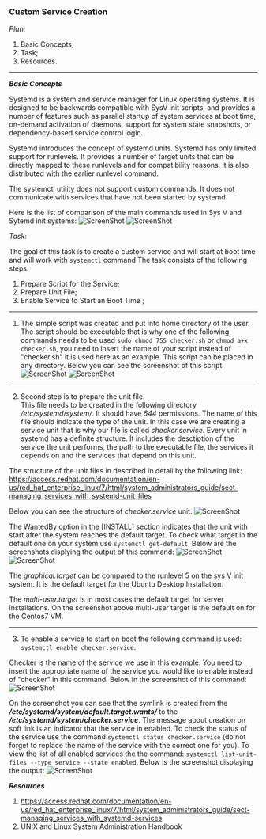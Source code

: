 

### **Custom Service Creation** ###

*Plan:*
1. Basic Concepts;
2. Task;
3. Resources.

-------
***Basic Concepts***

Systemd is a system and service manager for Linux operating systems. It is designed to be backwards compatible with SysV init scripts, and provides a number of features such as parallel startup of system services at boot time, on-demand activation of daemons, support for system state snapshots, or dependency-based service control logic.


Systemd introduces the concept of systemd units. Systemd has only limited support for runlevels. It provides a number of target units that can be directly mapped to these runlevels and for compatibility reasons, it is also distributed with the earlier runlevel command.  

The systemctl utility does not support custom commands. It does not communicate with services that have not been started by systemd.

Here is the list of comparison of the main commands used in Sys V and Sytemd init systems:
![ScreenShot](https://github.com/irynadiudiuk/Linux_Fundamentals/blob/master/SystemD/multiuser.png)
![ScreenShot](https://github.com/irynadiudiuk/Linux_Fundamentals/blob/master/SystemD/multiuser.png)




*Task:*

The goal of this task is to create a custom service and will start at boot time and will work with ```systemctl``` command
The task consists of the following steps:

1. Prepare Script for the Service;
2. Prepare Unit File;
3. Enable Service to Start an Boot Time ;

_____________________

1. The simple script was created and put into home directory of the user.
The script should be executable that is why one of the following commands needs to be used ```sudo chmod 755 checker.sh``` or ```chmod a+x checker.sh```, you need to insert the name of your script instead of "checker.sh" it is used here as an example.
This script can be placed in any directory.
Below you can see the screenshot of this script.
![ScreenShot](https://github.com/irynadiudiuk/Linux_Fundamentals/blob/master/SystemD/ll.checker.sh.png)
![ScreenShot](https://github.com/irynadiudiuk/Linux_Fundamentals/blob/master/SystemD/checker.sh.png)

____________________
2. Second step is to prepare the unit file.  
This file needs to be created in the following directory */etc/systemd/system/*. It should have *644* permissions. The name of this file should indicate the type of the unit. In this case we are creating a service unit that is why our file is called *checker.service*. 
Every unit in systemd has a definite structure. It includes the desctiption of the service the unit performs, the path to the executable file, the services it depends on and the services that depend on this unit. 

The structure of the unit files in described in detail by the following link: https://access.redhat.com/documentation/en-us/red_hat_enterprise_linux/7/html/system_administrators_guide/sect-managing_services_with_systemd-unit_files 

Below you can see the structure of *checker.service* unit.
![ScreenShot](https://github.com/irynadiudiuk/Linux_Fundamentals/blob/master/SystemD/unit.file.png)

The WantedBy option in the [INSTALL] section indicates that the unit with start after the system reaches the default target. To check what target in the default one on your system use ```systemctl get-default```. Below are the screenshots displying the output of this command:
![ScreenShot](https://github.com/irynadiudiuk/Linux_Fundamentals/blob/master/SystemD/graphical.png)
![ScreenShot](https://github.com/irynadiudiuk/Linux_Fundamentals/blob/master/SystemD/multiuser.png)


The *graphical.target* can be compared to the runlevel 5 on the sys V init system. It is the default target for the Ubuntu Desktop Installation.

The *multi-user.target* is in most cases the default target for server installations. On the screenshot above multi-user target is the default on for the Centos7 VM.
 _______________________________________
 
3. To enable a service to start on boot the following command is used: ```systemctl enable checker.service```. 

Checker is the name of the service we use in this example. You need to insert the appropriate name of the service you would like to enable instead of "checker" in this command. Below in the screenshot of this command:
![ScreenShot](https://github.com/irynadiudiuk/Linux_Fundamentals/blob/master/SystemD/symlink.png)

On the screenshot you can see that the symlink is created from the ***/etc/systemd/system/default.target.wants/*** to the ***/etc/systemd/system/checker.service***.
The message about creation on soft link is an indicator that the service in enabled. To check the status of the service use the command ```systemctl status checker.service``` (do not forget to replace the name of the service with the correct one for you).
To view the list of all enabled services the the command: ```systemctl list-unit-files --type service --state enabled```. Below is the screenshot displaying the output:
![ScreenShot](https://github.com/irynadiudiuk/Linux_Fundamentals/blob/master/SystemD/checker.png)

 
 ***Resources***
 
 1. https://access.redhat.com/documentation/en-us/red_hat_enterprise_linux/7/html/system_administrators_guide/sect-managing_services_with_systemd-services
 2. UNIX and Linux System Administration Handbook


